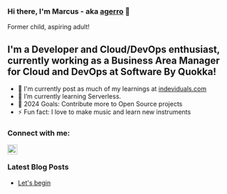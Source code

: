 ### Hi there, I'm Marcus - aka [agerro][website] 👋

Former child, aspiring adult!

## I'm a Developer and Cloud/DevOps enthusiast, currently working as a Business Area Manager for Cloud and DevOps at Software By Quokka!

- 🔭 I'm currently post as much of my learnings at [indeviduals.com][website]
- 🌱 I’m currently learning Serverless.
- 🥅 2024 Goals: Contribute more to Open Source projects
- ⚡ Fun fact: I love to make music and learn new instruments

### Connect with me:

[<img align="left" alt="agerro | Instagram" width="22px" src="https://cdn.jsdelivr.net/npm/simple-icons@v3/icons/instagram.svg" />][instagram]

<br />

### Latest Blog Posts

<!-- BLOG-POST-LIST:START -->
- [Let's begin](https://www.indeviduals.com/posts/let-s_begin/)
<!-- BLOG-POST-LIST:END -->

[website]: https://indeviduals.com
[instagram]: https://instagram.com/marcus_alexander_
[twitter]: ttps://twitter.com/marcuswithm
